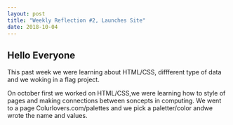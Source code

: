 ```yaml
---
layout: post
title: "Weekly Reflection #2, Launches Site"
date: 2018-10-04
---
```

<h2>Hello Everyone</h2>
<p>This past week we were learning about HTML/CSS, diffferent type of data and we woking in a flag project. 
</p>
<p>On october first we worked on HTML/CSS,we were learning how to style of pages and making connections between soncepts in computing. We went to a page Colurlovers.com/palettes and we pick a paletter/color andwe wrote the name and values.
 </p>
